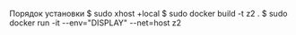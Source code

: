 Порядок установки
$ sudo xhost +local
$ sudo docker build -t z2 .
$ sudo docker run -it --env="DISPLAY" --net=host z2

